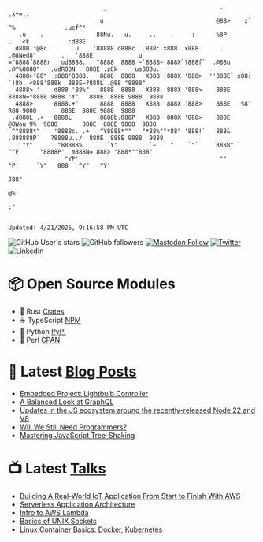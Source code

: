 ```

                           _                                .       .x+=:.
                          u                                @88>    z`    ^%              .uef^"
   .u    .               88Nu.   u.     ..    .     :      %8P        .   <k           :d88E
 .d88B :@8c       .u    '88888.o888c  .888: x888  x888.     .       .@8Ned8"       .   `888E             u
="8888f8888r   ud8888.   ^8888  8888 ~`8888~'888X`?888f`  .@88u   .@^%8888"   .udR88N   888E .z8k     us888u.
  4888>'88"  :888'8888.   8888  8888   X888  888X '888>  ''888E` x88:  `)8b. <888'888k  888E~?888L .@88 "8888"
  4888> '    d888 '88%"   8888  8888   X888  888X '888>    888E  8888N=*8888 9888 'Y"   888E  888E 9888  9888
  4888>      8888.+"      8888  8888   X888  888X '888>    888E   %8"    R88 9888       888E  888E 9888  9888
 .d888L .+   8888L       .8888b.888P   X888  888X '888>    888E    @8Wou 9%  9888       888E  888E 9888  9888
 ^"8888*"    '8888c. .+   ^Y8888*""   "*88%""*88" '888!`   888&  .888888P`   ?8888u../  888E  888E 9888  9888
    "Y"       "88888%       `Y"         `~    "    `"`     R888" `   ^"F      "8888P'  m888N= 888> "888*""888"
                "YP'                                        ""                  "P'     `Y"   888   ^Y"   ^Y'
                                                                                             J88"
                                                                                             @%
                                                                                           :"


Updated: 4/21/2025, 9:16:58 PM UTC
```

![GitHub User's stars](https://img.shields.io/github/stars/revmischa?style=for-the-badge&logoColor=white&color=1CA2F1&logo=github)
![GitHub followers](https://img.shields.io/github/followers/revmischa?style=for-the-badge&logo=github&logoColor=white&color=1CA2F1)
[![Mastodon Follow](https://img.shields.io/mastodon/follow/109363545522402223?domain=https%3A%2F%2Fvhspace.social&label=Mastodon&logoColor=white&logo=mastodon&color=1CA2F1&style=for-the-badge)](https://vhspace.social/@mvs)
[![Twitter](https://img.shields.io/badge/Twitter-Profile-informational?style=for-the-badge&logo=twitter&logoColor=white&color=1CA2F1)](https://twitter.com/spiegelmock)
[![LinkedIn](https://img.shields.io/badge/LinkedIn-Profile-informational?style=for-the-badge&logo=linkedin&logoColor=white&color=0D76A8)](https://www.linkedin.com/in/spiegelmock/)


# 📦 Open Source Modules
- 🦀 Rust [Crates](https://crates.io/users/revmischa)
- ☕️ TypeScript [NPM](https://www.npmjs.com/settings/cybermischa/packages)
- 🐍 Python [PyPI](https://pypi.org/user/revmischa/)
- 🐪 Perl [CPAN](https://metacpan.org/author/REVMISCHA)

# 📩 Latest [Blog Posts](https://spiegelmock.com)
<!-- BLOG-POST-LIST:START -->
- [Embedded Project: Lightbulb Controller](https://spiegelmock.com/2024/09/29/embedded-project-lightbulb-controller/)
- [A Balanced Look at GraphQL](https://spiegelmock.com/2024/09/29/a-balanced-look-at-graphql/)
- [Updates in the JS ecosystem around the recently-released Node 22 and V8](https://spiegelmock.com/2024/05/29/updates-in-the-js-ecosystem-around-the-recently-released-node-22-and-v8/)
- [Will We Still Need Programmers?](https://spiegelmock.com/2024/04/07/will-we-still-need-programmers/)
- [Mastering JavaScript Tree-Shaking](https://spiegelmock.com/2023/04/02/mastering-javascript-tree-shaking/)
<!-- BLOG-POST-LIST:END -->

# 📺 Latest [Talks](https://github.com/revmischa/talks)
- [Building A Real-World IoT Application From Start to Finish With AWS](https://www.youtube.com/watch?v=vJ4Gjn0Bmi0)
- [Serverless Application Architecture](https://www.youtube.com/watch?v=rXPwLZJ9l2M)
- [Intro to AWS Lambda](https://www.youtube.com/watch?v=bGzty_IUDP0)
- [Basics of UNIX Sockets](https://www.youtube.com/watch?v=8TGV4zcd9k4)
- [Linux Container Basics: Docker, Kubernetes](https://www.youtube.com/watch?v=3f5wWYLWOtQ)
